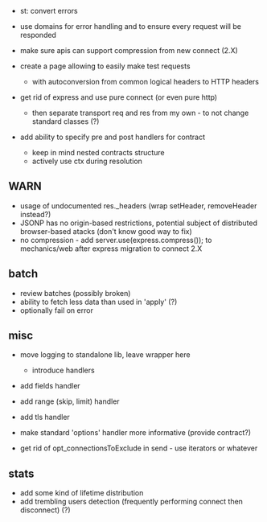 * st: convert errors

* use domains for error handling and to ensure every request will be responded

* make sure apis can support compression from new connect (2.X)

* create a page allowing to easily make test requests
	* with autoconversion from common logical headers to HTTP headers

* get rid of express and use pure connect (or even pure http)
	* then separate transport req and res from my own - to not change standard classes (?)

* add ability to specify pre and post handlers for contract
	* keep in mind nested contracts structure
	* actively use ctx during resolution

## WARN

* usage of undocumented res._headers (wrap setHeader, removeHeader instead?)
* JSONP has no origin-based restrictions, potential subject of distributed browser-based atacks (don't know good way to fix)
* no compression - add server.use(express.compress()); to mechanics/web after express migration to connect 2.X

## batch

* review batches (possibly broken)
* ability to fetch less data than used in 'apply' (?)
* optionally fail on error

## misc

* move logging to standalone lib, leave wrapper here
	* introduce handlers

* add fields handler
* add range (skip, limit) handler
* add tls handler

* make standard 'options' handler more informative (provide contract?)
* get rid of opt_connectionsToExclude in send - use iterators or whatever

## stats

* add some kind of lifetime distribution
* add trembling users detection (frequently performing connect then disconnect) (?)

